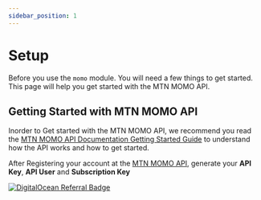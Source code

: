 ```yaml
---
sidebar_position: 1
---
```


# Setup

Before you use the `momo` module. You will need a few things to get started. This page will help you get started with the MTN MOMO API.

## Getting Started with MTN MOMO API

Inorder to Get started with the MTN MOMO API, we recommend you read the [MTN MOMO API Documentation Getting Started Guide](https://momodeveloper.mtn.com/api-documentation/getting-started) to understand how the API works and how to get started.

After Registering your account at the [MTN MOMO API](https://momodeveloper.mtn.com), generate your **API Key**, **API User** and **Subscription Key**


[![DigitalOcean Referral Badge](https://web-platforms.sfo2.cdn.digitaloceanspaces.com/WWW/Badge%201.svg)](https://www.digitalocean.com/?refcode=ad96e8b378d5&utm_campaign=Referral_Invite&utm_medium=Referral_Program&utm_source=badge)